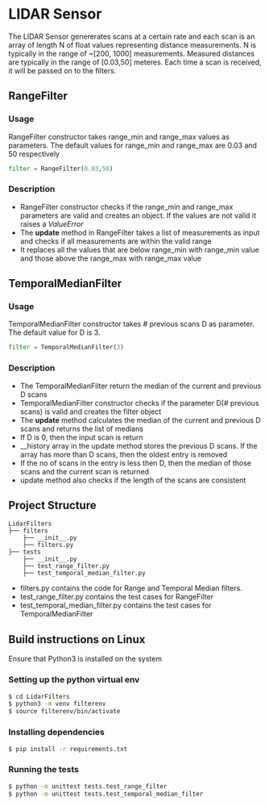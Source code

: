 # LIDAR Sensor

The LIDAR Sensor genererates scans at a certain rate and each scan is an array of length N of float values representing distance measurements. N is typically in the range of ~[200, 1000] measurements. Measured distances are typically in the range of [0.03,50] meteres. Each time a scan is received, it will be passed on to the filters.

## RangeFilter

### Usage

RangeFilter constructor takes range_min and range_max values as parameters. The default values for range_min and range_max are 0.03 and 50 respectively

```python
filter = RangeFilter(0.03,50)
```

### Description

- RangeFilter constructor checks if the range_min and range_max parameters are valid and creates an object. If the values are not valid it raises a *ValueError*
- The **update** method in RangeFilter takes a list of measurements as input and checks if all measurements are within the valid range
- It replaces all the values that are below range_min with range_min value and those above the range_max with range_max value
  
## TemporalMedianFilter

### Usage

TemporalMedianFilter constructor takes # previous scans D as parameter. The default value for D is 3.

```python
filter = TemporalMedianFilter(3)
```

### Description

- The TemporalMedianFilter return the median of the current and previous D scans
- TemporalMedianFilter constructor checks if the parameter D(# previous scans) is valid and creates the filter object
- The **update** method calculates the median of the current and previous D scans and returns the list of medians
- If D is 0, then the input scan is return
- __history array in the update method stores the previous D scans. If the array has more than D scans, then the oldest entry is removed
- If the no of scans in the entry is less then D, then the median of those scans and the current scan is returned
- update method also checks if the length of the scans are consistent

## Project Structure

```
LidarFilters
├── filters
    ├── __init__.py
    ├── filters.py
├── tests
    ├── __init__.py
    ├── test_range_filter.py
    ├── test_temporal_median_filter.py
```

- filters.py contains the code for Range and Temporal Median filters.
- test_range_filter.py contains the test cases for RangeFilter
- test_temporal_median_filter.py contains the test cases for TemporalMedianFilter

## Build instructions on Linux

Ensure that Python3 is installed on the system

### Setting up the python virtual env

```sh
$ cd LidarFilters
$ python3 -m venv filterenv
$ source filterenv/bin/activate
```

### Installing dependencies

```sh
$ pip install -r requirements.txt
```

### Running the tests

```sh
$ python -m unittest tests.test_range_filter
$ python -m unittest tests.test_temporal_median_filter
```
